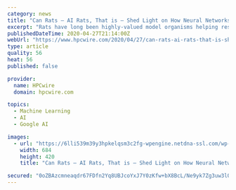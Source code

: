 ```yaml
---
category: news
title: "Can Rats – AI Rats, That is – Shed Light on How Neural Networks Work?"
excerpt: "Rats have long been highly-valued model organisms helping researchers better understand biology and pursue drug development. Now, researchers from Harvard"
publishedDateTime: 2020-04-27T21:14:00Z
webUrl: "https://www.hpcwire.com/2020/04/27/can-rats-ai-rats-that-is-shed-light-on-how-neural-networks-work/"
type: article
quality: 56
heat: 56
published: false

provider:
  name: HPCwire
  domain: hpcwire.com

topics:
  - Machine Learning
  - AI
  - Google AI

images:
  - url: "https://6lli539m39y3hpkelqsm3c2fg-wpengine.netdna-ssl.com/wp-content/uploads/2020/04/shutterstock_259521779-e1588020650899.jpg"
    width: 684
    height: 420
    title: "Can Rats – AI Rats, That is – Shed Light on How Neural Networks Work?"

secured: "0oZBAzcmneaqdr67FDfn2Yq8UBJcoYxJ7Y0zKfw+bX8BcL/Ne9yk7Zg3uw3lQ0SdBUx/937cAuhR3ZkteHTUWfGARL8euKg7C9XTkbLjJgc9wBmMMYzhqeWb2wYpLkBw1DfY1teO5A3fC/TeIF5UcQXbS2HFRFqfvow18TDBMq80tlsmHE7vkMzQpbVUx4kyhFnliRGdvj4456g3g+rrsklhe0v/w6yCe0i5HxWqfkhx0DZIiyWGXWxa7cY3+5y9GueIQEhD2QXb7jc5KKdiUULSoJtcXk2m709K2LJqYWIKC/7m+WaUmCKpfr/kFuEuXKHly2Vu+QLlDDbad0Nus3u9auvgp9LMQzSL1gBZrcoJPa5Wtf4FAqCNw/oMH3wkQKPkLZJCBwJdWjn+mOwGQhEJzP098C4H3a9F5+Bw5WSA9sBVNGYC/1MM7Tu9sa4SqqYBh0IFf5jVJdd1m/0+IE7AaK8SuXPoNlCQwjThKGI=;NVuzftfE24lJX0cXsRZdlQ=="
---
```


